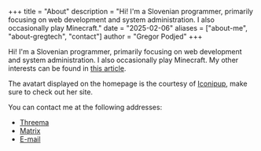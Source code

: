 +++
title = "About"
description = "Hi! I'm a Slovenian programmer, primarily focusing on web development and system administration. I also occasionally play Minecraft."
date = "2025-02-06"
aliases = ["about-me", "about-gregtech", "contact"]
author = "Gregor Podjed"
+++

Hi! I'm a Slovenian programmer, primarily focusing on web development and system administration. I also occasionally play Minecraft. My other interests can be found in [this article](/posts/halloffame).

The avatart displayed on the homepage is the courtesy of [Iconipup](https://iconipup.neocities.org/), make sure to check out her site.

You can contact me at the following addresses:

- [Threema](https://threema.id/6CH24JJE)
- [Matrix](https://matrix.to/#/@gregor:gregtech.eu)
- [E-mail](mailto:gregor@gregtech.eu)
